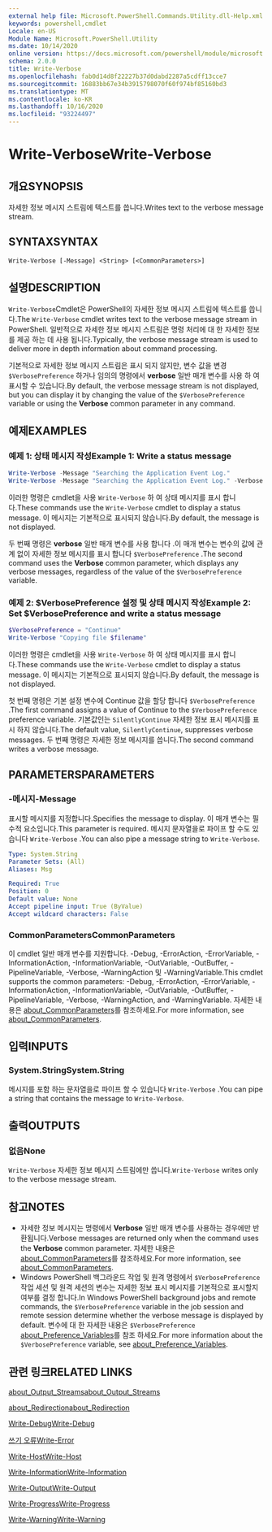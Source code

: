 ```yaml
---
external help file: Microsoft.PowerShell.Commands.Utility.dll-Help.xml
keywords: powershell,cmdlet
Locale: en-US
Module Name: Microsoft.PowerShell.Utility
ms.date: 10/14/2020
online version: https://docs.microsoft.com/powershell/module/microsoft.powershell.utility/write-verbose?view=powershell-7.1&WT.mc_id=ps-gethelp
schema: 2.0.0
title: Write-Verbose
ms.openlocfilehash: fab0d14d8f22227b37d0dabd2287a5cdff13cce7
ms.sourcegitcommit: 16883bb67e34b3915798070f60f974bf85160bd3
ms.translationtype: MT
ms.contentlocale: ko-KR
ms.lasthandoff: 10/16/2020
ms.locfileid: "93224497"
---
```

# <span data-ttu-id="62bac-103">Write-Verbose</span><span class="sxs-lookup"><span data-stu-id="62bac-103">Write-Verbose</span></span>

## <span data-ttu-id="62bac-104">개요</span><span class="sxs-lookup"><span data-stu-id="62bac-104">SYNOPSIS</span></span>
<span data-ttu-id="62bac-105">자세한 정보 메시지 스트림에 텍스트를 씁니다.</span><span class="sxs-lookup"><span data-stu-id="62bac-105">Writes text to the verbose message stream.</span></span>

## <span data-ttu-id="62bac-106">SYNTAX</span><span class="sxs-lookup"><span data-stu-id="62bac-106">SYNTAX</span></span>

```
Write-Verbose [-Message] <String> [<CommonParameters>]
```

## <span data-ttu-id="62bac-107">설명</span><span class="sxs-lookup"><span data-stu-id="62bac-107">DESCRIPTION</span></span>

<span data-ttu-id="62bac-108">`Write-Verbose`Cmdlet은 PowerShell의 자세한 정보 메시지 스트림에 텍스트를 씁니다.</span><span class="sxs-lookup"><span data-stu-id="62bac-108">The `Write-Verbose` cmdlet writes text to the verbose message stream in PowerShell.</span></span> <span data-ttu-id="62bac-109">일반적으로 자세한 정보 메시지 스트림은 명령 처리에 대 한 자세한 정보를 제공 하는 데 사용 됩니다.</span><span class="sxs-lookup"><span data-stu-id="62bac-109">Typically, the verbose message stream is used to deliver more in depth information about command processing.</span></span>

<span data-ttu-id="62bac-110">기본적으로 자세한 정보 메시지 스트림은 표시 되지 않지만, 변수 값을 변경 `$VerbosePreference` 하거나 임의의 명령에서 **verbose** 일반 매개 변수를 사용 하 여 표시할 수 있습니다.</span><span class="sxs-lookup"><span data-stu-id="62bac-110">By default, the verbose message stream is not displayed, but you can display it by changing the value of the `$VerbosePreference` variable or using the **Verbose** common parameter in any command.</span></span>

## <span data-ttu-id="62bac-111">예제</span><span class="sxs-lookup"><span data-stu-id="62bac-111">EXAMPLES</span></span>

### <span data-ttu-id="62bac-112">예제 1: 상태 메시지 작성</span><span class="sxs-lookup"><span data-stu-id="62bac-112">Example 1: Write a status message</span></span>

```powershell
Write-Verbose -Message "Searching the Application Event Log."
Write-Verbose -Message "Searching the Application Event Log." -Verbose
```

<span data-ttu-id="62bac-113">이러한 명령은 cmdlet을 사용 `Write-Verbose` 하 여 상태 메시지를 표시 합니다.</span><span class="sxs-lookup"><span data-stu-id="62bac-113">These commands use the `Write-Verbose` cmdlet to display a status message.</span></span> <span data-ttu-id="62bac-114">이 메시지는 기본적으로 표시되지 않습니다.</span><span class="sxs-lookup"><span data-stu-id="62bac-114">By default, the message is not displayed.</span></span>

<span data-ttu-id="62bac-115">두 번째 명령은 **verbose** 일반 매개 변수를 사용 합니다 .이 매개 변수는 변수의 값에 관계 없이 자세한 정보 메시지를 표시 합니다 `$VerbosePreference` .</span><span class="sxs-lookup"><span data-stu-id="62bac-115">The second command uses the **Verbose** common parameter, which displays any verbose messages, regardless of the value of the `$VerbosePreference` variable.</span></span>

### <span data-ttu-id="62bac-116">예제 2: $VerbosePreference 설정 및 상태 메시지 작성</span><span class="sxs-lookup"><span data-stu-id="62bac-116">Example 2: Set $VerbosePreference and write a status message</span></span>

```powershell
$VerbosePreference = "Continue"
Write-Verbose "Copying file $filename"
```

<span data-ttu-id="62bac-117">이러한 명령은 cmdlet을 사용 `Write-Verbose` 하 여 상태 메시지를 표시 합니다.</span><span class="sxs-lookup"><span data-stu-id="62bac-117">These commands use the `Write-Verbose` cmdlet to display a status message.</span></span> <span data-ttu-id="62bac-118">이 메시지는 기본적으로 표시되지 않습니다.</span><span class="sxs-lookup"><span data-stu-id="62bac-118">By default, the message is not displayed.</span></span>

<span data-ttu-id="62bac-119">첫 번째 명령은 기본 설정 변수에 Continue 값을 할당 합니다 `$VerbosePreference` .</span><span class="sxs-lookup"><span data-stu-id="62bac-119">The first command assigns a value of Continue to the `$VerbosePreference` preference variable.</span></span> <span data-ttu-id="62bac-120">기본값인는 `SilentlyContinue` 자세한 정보 표시 메시지를 표시 하지 않습니다.</span><span class="sxs-lookup"><span data-stu-id="62bac-120">The default value, `SilentlyContinue`, suppresses verbose messages.</span></span> <span data-ttu-id="62bac-121">두 번째 명령은 자세한 정보 메시지를 씁니다.</span><span class="sxs-lookup"><span data-stu-id="62bac-121">The second command writes a verbose message.</span></span>

## <span data-ttu-id="62bac-122">PARAMETERS</span><span class="sxs-lookup"><span data-stu-id="62bac-122">PARAMETERS</span></span>

### <span data-ttu-id="62bac-123">-메시지</span><span class="sxs-lookup"><span data-stu-id="62bac-123">-Message</span></span>

<span data-ttu-id="62bac-124">표시할 메시지를 지정합니다.</span><span class="sxs-lookup"><span data-stu-id="62bac-124">Specifies the message to display.</span></span> <span data-ttu-id="62bac-125">이 매개 변수는 필수적 요소입니다.</span><span class="sxs-lookup"><span data-stu-id="62bac-125">This parameter is required.</span></span> <span data-ttu-id="62bac-126">메시지 문자열을로 파이프 할 수도 있습니다 `Write-Verbose` .</span><span class="sxs-lookup"><span data-stu-id="62bac-126">You can also pipe a message string to `Write-Verbose`.</span></span>

```yaml
Type: System.String
Parameter Sets: (All)
Aliases: Msg

Required: True
Position: 0
Default value: None
Accept pipeline input: True (ByValue)
Accept wildcard characters: False
```

### <span data-ttu-id="62bac-127">CommonParameters</span><span class="sxs-lookup"><span data-stu-id="62bac-127">CommonParameters</span></span>

<span data-ttu-id="62bac-128">이 cmdlet 일반 매개 변수를 지원합니다. -Debug, -ErrorAction, -ErrorVariable, -InformationAction, -InformationVariable, -OutVariable, -OutBuffer, -PipelineVariable, -Verbose, -WarningAction 및 -WarningVariable.</span><span class="sxs-lookup"><span data-stu-id="62bac-128">This cmdlet supports the common parameters: -Debug, -ErrorAction, -ErrorVariable, -InformationAction, -InformationVariable, -OutVariable, -OutBuffer, -PipelineVariable, -Verbose, -WarningAction, and -WarningVariable.</span></span> <span data-ttu-id="62bac-129">자세한 내용은 [about_CommonParameters](../Microsoft.PowerShell.Core/About/about_CommonParameters.md)를 참조하세요.</span><span class="sxs-lookup"><span data-stu-id="62bac-129">For more information, see [about_CommonParameters](../Microsoft.PowerShell.Core/About/about_CommonParameters.md).</span></span>

## <span data-ttu-id="62bac-130">입력</span><span class="sxs-lookup"><span data-stu-id="62bac-130">INPUTS</span></span>

### <span data-ttu-id="62bac-131">System.String</span><span class="sxs-lookup"><span data-stu-id="62bac-131">System.String</span></span>

<span data-ttu-id="62bac-132">메시지를 포함 하는 문자열을로 파이프 할 수 있습니다 `Write-Verbose` .</span><span class="sxs-lookup"><span data-stu-id="62bac-132">You can pipe a string that contains the message to `Write-Verbose`.</span></span>

## <span data-ttu-id="62bac-133">출력</span><span class="sxs-lookup"><span data-stu-id="62bac-133">OUTPUTS</span></span>

### <span data-ttu-id="62bac-134">없음</span><span class="sxs-lookup"><span data-stu-id="62bac-134">None</span></span>

<span data-ttu-id="62bac-135">`Write-Verbose` 자세한 정보 메시지 스트림에만 씁니다.</span><span class="sxs-lookup"><span data-stu-id="62bac-135">`Write-Verbose` writes only to the verbose message stream.</span></span>

## <span data-ttu-id="62bac-136">참고</span><span class="sxs-lookup"><span data-stu-id="62bac-136">NOTES</span></span>

- <span data-ttu-id="62bac-137">자세한 정보 메시지는 명령에서 **Verbose** 일반 매개 변수를 사용하는 경우에만 반환됩니다.</span><span class="sxs-lookup"><span data-stu-id="62bac-137">Verbose messages are returned only when the command uses the **Verbose** common parameter.</span></span> <span data-ttu-id="62bac-138">자세한 내용은 [about_CommonParameters](https://go.microsoft.com/fwlink/?LinkID=113216)를 참조하세요.</span><span class="sxs-lookup"><span data-stu-id="62bac-138">For more information, see [about_CommonParameters](https://go.microsoft.com/fwlink/?LinkID=113216).</span></span>
- <span data-ttu-id="62bac-139">Windows PowerShell 백그라운드 작업 및 원격 명령에서 `$VerbosePreference` 작업 세션 및 원격 세션의 변수는 자세한 정보 표시 메시지를 기본적으로 표시할지 여부를 결정 합니다.</span><span class="sxs-lookup"><span data-stu-id="62bac-139">In Windows PowerShell background jobs and remote commands, the `$VerbosePreference` variable in the job session and remote session determine whether the verbose message is displayed by default.</span></span>
  <span data-ttu-id="62bac-140">변수에 대 한 자세한 내용은 `$VerbosePreference` [about_Preference_Variables](../Microsoft.PowerShell.Core/About/about_Preference_Variables.md)를 참조 하세요.</span><span class="sxs-lookup"><span data-stu-id="62bac-140">For more information about the `$VerbosePreference` variable, see [about_Preference_Variables](../Microsoft.PowerShell.Core/About/about_Preference_Variables.md).</span></span>

## <span data-ttu-id="62bac-141">관련 링크</span><span class="sxs-lookup"><span data-stu-id="62bac-141">RELATED LINKS</span></span>

[<span data-ttu-id="62bac-142">about_Output_Streams</span><span class="sxs-lookup"><span data-stu-id="62bac-142">about_Output_Streams</span></span>](../Microsoft.PowerShell.Core/About/about_Output_Streams.md)

[<span data-ttu-id="62bac-143">about_Redirection</span><span class="sxs-lookup"><span data-stu-id="62bac-143">about_Redirection</span></span>](../Microsoft.PowerShell.Core/About/about_Redirection.md)

[<span data-ttu-id="62bac-144">Write-Debug</span><span class="sxs-lookup"><span data-stu-id="62bac-144">Write-Debug</span></span>](Write-Debug.md)

[<span data-ttu-id="62bac-145">쓰기 오류</span><span class="sxs-lookup"><span data-stu-id="62bac-145">Write-Error</span></span>](Write-Error.md)

[<span data-ttu-id="62bac-146">Write-Host</span><span class="sxs-lookup"><span data-stu-id="62bac-146">Write-Host</span></span>](Write-Host.md)

[<span data-ttu-id="62bac-147">Write-Information</span><span class="sxs-lookup"><span data-stu-id="62bac-147">Write-Information</span></span>](Write-Information.md)

[<span data-ttu-id="62bac-148">Write-Output</span><span class="sxs-lookup"><span data-stu-id="62bac-148">Write-Output</span></span>](Write-Output.md)

[<span data-ttu-id="62bac-149">Write-Progress</span><span class="sxs-lookup"><span data-stu-id="62bac-149">Write-Progress</span></span>](Write-Progress.md)

[<span data-ttu-id="62bac-150">Write-Warning</span><span class="sxs-lookup"><span data-stu-id="62bac-150">Write-Warning</span></span>](Write-Warning.md)
